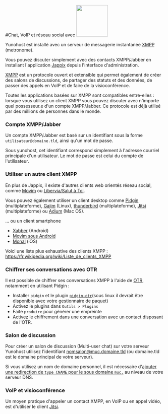 #Chat, VoIP et réseau social avec <img src="https://yunohost.org/images/XMPP_logo.png" width=100>

Yunohost est installé avec un serveur de messagerie instantanée <abbr title="Extensible Messaging and Presence Protocol">XMPP</abbr> (metronome).

Vous pouvez discuter simplement avec des contacts XMPP/Jabber en installant l'application [Jappix](https://jappix.com/) depuis l'interface d'administration.

[XMPP](https://fr.wikipedia.org/wiki/Extensible_Messaging_and_Presence_Protocol) est un protocole ouvert et extensible qui permet également de créer des salons de discussions, de partager des statuts et des données, de passer des appels en VoIP et de faire de la visioconférence.

Toutes les applications basées sur XMPP sont compatibles entre-elles : lorsque vous utilisez un client XMPP vous pouvez discuter avec n'importe quel possesseur.e d'un compte XMPP/Jabber. Ce protocole est déjà utilisé par des millions de personnes dans le monde.

### Compte XMPP/Jabber

Un compte XMPP/Jabber est basé sur un identifiant sous la forme `utilisateur@domaine.tld`, ainsi qu'un mot de passe.

Sous yunohost, cet identifiant correspond simplement à l'adresse courriel principale d'un utilisateur. Le mot de passe est celui du compte de l'utilisateur.

### Utiliser un autre client XMPP

En plus de Jappix, il existe d'autres clients web orientés réseau social, comme [Movim](https://pod.movim.eu) ou [Libervia/Salut à Toi](http://salut-a-toi.org/).

Vous pouvez également utiliser un client desktop comme [Pidgin](http://pidgin.im/) (multiplateforme), [Gajim](http://gajim.org/index.fr.html) (Linux), [thunderbird](https://www.mozilla.org/fr/thunderbird/) (multiplateforme), [Jitsi](http://jitsi.org/) (multiplateforme) ou [Adium](https://adium.im/) (Mac OS).

... ou un client smartphone
* [Xabber](http://xabber.com) (Android)
* [Movim sous Android](https://movim.eu)
* [Monal](https://itunes.apple.com/us/app/monal-free-xmpp-chat/id317711500?mt=8) (iOS)

Voici une liste plus exhaustive des clients XMPP : https://fr.wikipedia.org/wiki/Liste_de_clients_XMPP

### Chiffrer ses conversations avec OTR

Il est possible de chiffrer ses conversations XMPP à l'aide de [OTR](https://otr.cypherpunks.ca/index.php#downloads), notamment en utilisant Pidgin :
* Installer `pidgin` et le plugin [`pidgin-otr`](https://otr.cypherpunks.ca/index.php#downloads)(sous linux il devrait être disponible avec votre gestionnaire de paquet)
* Activez le plugins dans `Outils > Plugins`
* Faite `produire` pour générer une empreinte
* Activez le chiffrement dans une conversation avec un contact disposant de l'OTR.

### Salon de discussion

Pour créer un salon de discussion (Multi-user chat) sur votre serveur Yunohost utilisez l'identifiant nomsalon@muc.domaine.tld (ou domaine.tld est le domaine principal de votre serveur).

Si vous utilisez un nom de domaine personnel, il est nécessaire d'[ajouter une redirection de `type CNAME` pour le sous domaine `muc.`](dns_config_fr) au niveau de votre serveur DNS.

### VoIP et visioconférence

Un moyen pratique d'appeler un contact XMPP, en VoIP ou en appel vidéo, est d'utiliser le client [Jitsi](http://jitsi.org/).

